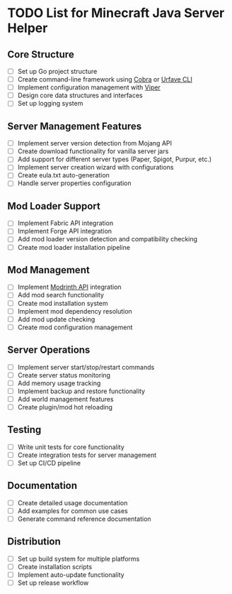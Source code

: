# TODO List for Minecraft Java Server Helper

## Core Structure
- [ ] Set up Go project structure
- [ ] Create command-line framework using [Cobra](https://github.com/spf13/cobra) or [Urfave CLI](https://github.com/urfave/cli)
- [ ] Implement configuration management with [Viper](https://github.com/spf13/viper)
- [ ] Design core data structures and interfaces
- [ ] Set up logging system

## Server Management Features
- [ ] Implement server version detection from Mojang API
- [ ] Create download functionality for vanilla server jars
- [ ] Add support for different server types (Paper, Spigot, Purpur, etc.)
- [ ] Implement server creation wizard with configurations
- [ ] Create eula.txt auto-generation
- [ ] Handle server properties configuration

## Mod Loader Support
- [ ] Implement Fabric API integration
- [ ] Implement Forge API integration
- [ ] Add mod loader version detection and compatibility checking
- [ ] Create mod loader installation pipeline

## Mod Management
- [ ] Implement [Modrinth API](https://docs.modrinth.com/api-spec/) integration
- [ ] Add mod search functionality 
- [ ] Create mod installation system
- [ ] Implement mod dependency resolution
- [ ] Add mod update checking
- [ ] Create mod configuration management

## Server Operations
- [ ] Implement server start/stop/restart commands
- [ ] Create server status monitoring
- [ ] Add memory usage tracking
- [ ] Implement backup and restore functionality
- [ ] Add world management features
- [ ] Create plugin/mod hot reloading

## Testing
- [ ] Write unit tests for core functionality
- [ ] Create integration tests for server management
- [ ] Set up CI/CD pipeline

## Documentation
- [ ] Create detailed usage documentation
- [ ] Add examples for common use cases
- [ ] Generate command reference documentation

## Distribution
- [ ] Set up build system for multiple platforms
- [ ] Create installation scripts
- [ ] Implement auto-update functionality
- [ ] Set up release workflow
